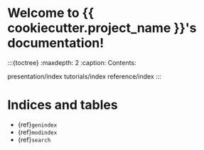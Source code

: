 # Welcome to {{ cookiecutter.project_name }}'s documentation!


:::{toctree}
:maxdepth: 2
:caption: Contents:

presentation/index
tutorials/index
reference/index
:::

# Indices and tables

* {ref}`genindex`
* {ref}`modindex`
* {ref}`search`

